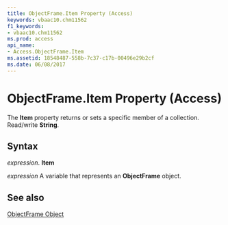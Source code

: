 ```yaml
---
title: ObjectFrame.Item Property (Access)
keywords: vbaac10.chm11562
f1_keywords:
- vbaac10.chm11562
ms.prod: access
api_name:
- Access.ObjectFrame.Item
ms.assetid: 18548487-558b-7c37-c17b-00496e29b2cf
ms.date: 06/08/2017
---
```



# ObjectFrame.Item Property (Access)

The  **Item** property returns or sets a specific member of a collection. Read/write **String**.


## Syntax

 _expression_. **Item**

 _expression_ A variable that represents an **ObjectFrame** object.


## See also


[ObjectFrame Object](Access.ObjectFrame.md)


